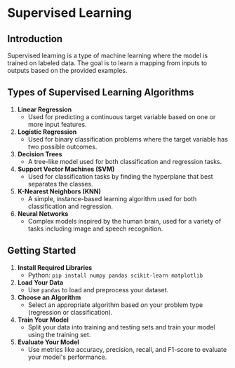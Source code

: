 # Supervised Learning

## Introduction
Supervised learning is a type of machine learning where the model is trained on labeled data. The goal is to learn a mapping from inputs to outputs based on the provided examples.

## Types of Supervised Learning Algorithms
1. **Linear Regression**
   - Used for predicting a continuous target variable based on one or more input features.
2. **Logistic Regression**
   - Used for binary classification problems where the target variable has two possible outcomes.
3. **Decision Trees**
   - A tree-like model used for both classification and regression tasks.
4. **Support Vector Machines (SVM)**
   - Used for classification tasks by finding the hyperplane that best separates the classes.
5. **K-Nearest Neighbors (KNN)**
   - A simple, instance-based learning algorithm used for both classification and regression.
6. **Neural Networks**
   - Complex models inspired by the human brain, used for a variety of tasks including image and speech recognition.

## Getting Started
1. **Install Required Libraries**
   - Python: `pip install numpy pandas scikit-learn matplotlib`
2. **Load Your Data**
   - Use `pandas` to load and preprocess your dataset.
3. **Choose an Algorithm**
   - Select an appropriate algorithm based on your problem type (regression or classification).
4. **Train Your Model**
   - Split your data into training and testing sets and train your model using the training set.
5. **Evaluate Your Model**
   - Use metrics like accuracy, precision, recall, and F1-score to evaluate your model's performance.
